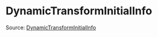 # DynamicTransformInitialInfo

Source: [DynamicTransformInitialInfo](../csrc/dynamic_transform.h#L33)
